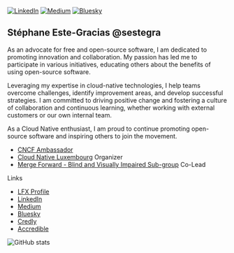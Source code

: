 [![LinkedIn](https://img.shields.io/badge/linkedin-%230077B5.svg?style=for-the-badge&logo=linkedin&logoColor=white)](https://linkedin.com/in/sestegra)
[![Medium](https://img.shields.io/badge/medium-12100E?style=for-the-badge&logo=medium&logoColor=white)](https://medium.com/@sestegra)
[![Bluesky](https://img.shields.io/badge/bluesky-%231185FE.svg?style=for-the-badge&logo=bluesky&logoColor=white)](https://bsky.app/profile/sestegra.bsky.social)

## Stéphane Este-Gracias @sestegra
As an advocate for free and open-source software, I am dedicated to promoting innovation and collaboration. My passion has led me to participate in various initiatives, educating others about the benefits of using open-source software.

Leveraging my expertise in cloud-native technologies, I help teams overcome challenges, identify improvement areas, and develop successful strategies. I am committed to driving positive change and fostering a culture of collaboration and continuous learning, whether working with external customers or our own internal team.

As a Cloud Native enthusiast, I am proud to continue promoting open-source software and inspiring others to join the movement.

* [CNCF Ambassador](https://www.credly.com/badges/97e29ae0-2d27-4371-b155-03019e50c52d)</br> 
* [Cloud Native Luxembourg](https://community.cncf.io/luxembourg/) Organizer</br>
* [Merge Forward - Blind and Visually Impaired Sub-group](https://community.cncf.io/blind-and-visually-impaired/) Co-Lead</br>

Links
* [LFX Profile](https://openprofile.dev/profile/sestegra)
* [LinkedIn](https://linkedin.com/in/sestegra)
* [Medium](https://medium.com/@sestegra)
* [Bluesky](https://bsky.app/profile/sestegra.bsky.social)
* [Credly](https://www.credly.com/users/sestegra)
* [Accredible](https://www.credential.net/profile/sestegra/wallet)

![GitHub stats](https://github-readme-stats.vercel.app/api?username=sestegra&show_icons=true&theme=highcontrast)

